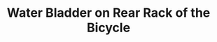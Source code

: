 ---
layout: community
category: community
title: "Water Bladder on Rear Rack of the Bicycle"
description: " I'm curious for those who use a water bladder would the tube be long enough to reach from a rear rack bag? I'm thinking a bladder would be easier for me to drink from while I'm moving on the bike."
isTopLevel: false
isSingleLevel: false
isArticle: false
datePublished: 2022-06-23 09:32:00 +0300
dateModified: 2022-06-23 09:32:00 +0300
published: false
---